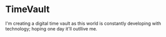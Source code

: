 # TimeVault
I'm creating a digital time vault as this world is constantly developing with technology; hoping one day it'll outllive me.
